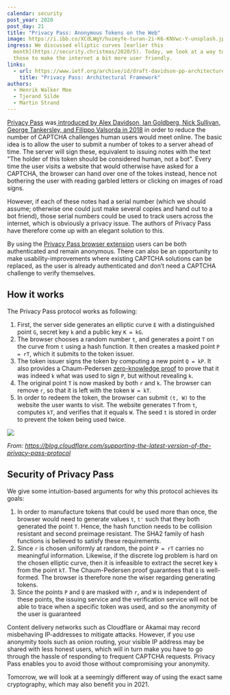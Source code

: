```yaml
---
calendar: security
post_year: 2020
post_day: 21
title: "Privacy Pass: Anonymous Tokens on the Web"
image: https://i.ibb.co/XCdLWgY/huzeyfe-turan-2i-K6-KNVwc-Y-unsplash.jpg
ingress: We discussed elliptic curves [earlier this
  month](https://security.christmas/2020/5). Today, we look at a way to use
  those to make the internet a bit more user friendly.
links:
  - url: https://www.ietf.org/archive/id/draft-davidson-pp-architecture-01.txt
    title: "Privacy Pass: Architectural Framework"
authors:
  - Henrik Walker Moe
  - Tjerand Silde
  - Martin Strand
---
```

[Privacy Pass](https://privacypass.github.io) was[ introduced by Alex Davidson, Ian Goldberg, Nick Sullivan, George Tankersley, and Filippo Valsorda in 2018](https://www.petsymposium.org/2018/files/papers/issue3/popets-2018-0026.pdf) in order to reduce the number of CAPTCHA challenges human users would meet online. The basic idea is to allow the user to submit a number of tokes to a server ahead of time. The server will sign these, equivalent to issuing notes with the text "The holder of this token should be considered human, not a bot". Every time the user visits a website that would otherwise have asked for a CAPTCHA, the browser can hand over one of the tokes instead, hence not bothering the user with reading garbled letters or clicking on images of road signs.

However, if each of these notes had a serial number (which we should assume; otherwise one could just make several copies and hand out to a bot friend), those serial numbers could be used to track users across the internet, which is obviously a privacy issue. The authors of Privacy Pass have therefore come up with an elegant solution to this.

By using the [Privacy Pass browser extension](https://privacypass.github.io/) users can be both authenticated and remain anonymous. There can also be an opportunity to make usability-improvements where existing CAPTCHA solutions can be replaced, as the user is already authenticated and don’t need a CAPTCHA challenge to verify themselves.

## How it works

The Privacy Pass protocol works as following:

1. First, the server side generates an elliptic curve `E` with a distinguished point `G`, secret key `k` and a public key `K = kG`.
2. The browser chooses a random number `t`, and generates a point `T` on the curve from `t` using a hash function. It then creates a masked point `P = rT`, which it submits to the token issuer.
3. The token issuer signs the token by computing a new point `Q = kP`. It also provides a Chaum-Pedersen [zero-knowledge proof](https://en.wikipedia.org/wiki/Zero-knowledge_proof) to prove that it was indeed `k` what was used to sign `P`, but without revealing `k`.
4. The original point `T` is now masked by both `r` and `k`. The browser can remove `r`, so that it is left with the token `W = kT`.
5. In order to redeem the token, the browser can submit `(t, W)` to the website the user wants to visit. The website generates `T` from `t`, computes `kT`, and verifies that it equals `W`. The seed `t` is stored in order to prevent the token being used twice.

![](/assets/privacypass.png)

*From: https://blog.cloudflare.com/supporting-the-latest-version-of-the-privacy-pass-protocol*

## Security of Privacy Pass

We give some intuition-based arguments for why this protocol achieves its goals:

1. In order to manufacture tokens that could be used more than once, the browser would need to generate values `t`, `t'` such that they both generated the point `T`. Hence, the hash function needs to be collision resistant and second preimage resistant. The SHA2 family of hash functions is believed to satisfy these requirements.
2. Since `r` is chosen uniformly at random, the point `P = rT` carries no meaningful information. Likewise, if the discrete log problem is hard on the chosen elliptic curve, then it is infeasible to extract the secret key `k` from the point `kT`. The Chaum-Pedersen proof guarantees that `Q` is well-formed. The browser is therefore none the wiser regarding generating tokens.
3. Since the points `P` and `Q` are masked with `r`, and `W` is independent of these points, the issuing service and the verification service will not be able to trace when a specific token was used, and so the anonymity of the user is guaranteed

Content delivery networks such as Cloudflare or Akamai may record misbehaving IP-addresses to mitigate attacks. However, if you use anonymity tools such as onion routing, your visible IP address may be shared with less honest users, which will in turn make you have to go through the hassle of responding to frequent CAPTCHA requests. Privacy Pass enables you to avoid those without compromising your anonymity. 

Tomorrow, we will look at a seemingly different way of using the exact same cryptography, which may also benefit you in 2021.